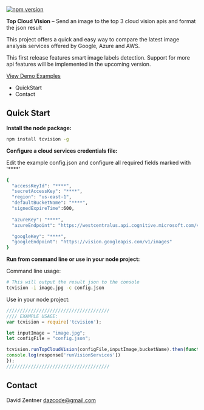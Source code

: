 ﻿
[![npm version](https://badge.fury.io/js/tcvision.svg)](https://badge.fury.io/js/topcloudvision)

**Top Cloud Vision** – Send an image to the top 3 cloud vision apis and format the json result

This project offers a quick and easy way to compare the latest image analysis services offered by Google, Azure and AWS.

This first release features smart image labels detection. Support for more api features will be implemented in the upcoming version.

[View Demo Examples](https://github.com/dazcode/topcloudvision/tree/master/test)


* QuickStart
* Contact

## Quick Start

**Install the node package:**
  ```bash
  npm install tcvision -g
  ```

**Configure a cloud services credentials file:**

Edit the example config.json and configure all required fields marked with '****'
  ```bash
 {   
    "accessKeyId": "****",
    "secretAccessKey": "****",
    "region": "us-east-1",
    "defaultBucketName": "****",
    "signedExpireTime":600,
    
    "azureKey": "****",
    "azureEndpoint": "https://westcentralus.api.cognitive.microsoft.com/vision/v2.0/analyze",

    "googleKey": "****",
    "googleEndpoint": "https://vision.googleapis.com/v1/images"
}
  ```

**Run from command line or use in your node project:**
 
 Command line usage:
  ```bash
  # This will output the result json to the console
  tcvision -i image.jpg -c config.json
  ```
 
 Use in your node project:
  ```javascript
//////////////////////////////////////
//// EXAMPLE USAGE:
var tcvision = require('tcvision');

let inputImage = "image.jpg";
let configFile = "config.json";

tcvision.runTopCloudVision(configFile,inputImage,bucketName).then(function(response){
  console.log(response['runVisionServices'])
});
//////////////////////////////////////
  ```



## Contact

David Zentner dazcode@gmail.com

